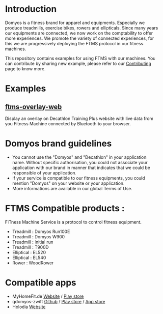 # Introduction
Domyos is a fitness brand for apparel and equipments.
Especially we produce treadmills, exercise bikes, rowers and ellipticals.
Since many years our equipments are connected, we now work on the comptability to offer more experiences.
We promote the variety of connected experiences, for this we are progressively deploying the FTMS protocol in our fitness machines.

This repository contains examples for using FTMS with our machines.
You can contribute by sharing new example, please refer to our [Contributing](contributing.md) page to know more.

# Examples

## [ftms-overlay-web](ftms-overlay-web/)

Display an overlay on Decathlon Training Plus website with live data from you Fitness Machine connected by Bluetooth to your browser.



# Domyos brand guidelines
* You cannot use the "Domyos" and "Decathlon" in your application name. Without specific authorisation, you could not associate your application with our brand in manner that indicates that we could be responsible of your application.
* If your service is compatible to our fitness equipments, you could mention "Domyos" on your website or your application.
* More informations are available in our global Terms of Use.


# FTMS Compatible products :
FiTness Machine Service is a protocol to control fitness equipment.

* Treadmill : Domyos Run100E
* Treadmill : Domyos W900
* Treadmill : Initial run
* Treadmill : T900D
* Elliptical : EL520
* Elliptical : EL540
* Rower : WoodRower


# Compatible apps
* MyHomeFit.de [Website](https://myhomefit.de/) / [Play store](https://play.google.com/store/apps/details?id=com.earthjumper.myhomefit)
* qdomyos-zwift 
[Github](https://github.com/cagnulein/qdomyos-zwift) / 
[Play store](https://play.google.com/store/apps/details?id=org.cagnulen.qdomyoszwift&hl=en&gl=US) / 
[App store](https://apps.apple.com/us/app/qz-qdomyos-zwift/id1543684531)
* Holodia [Website](https://www.holodia.com/)